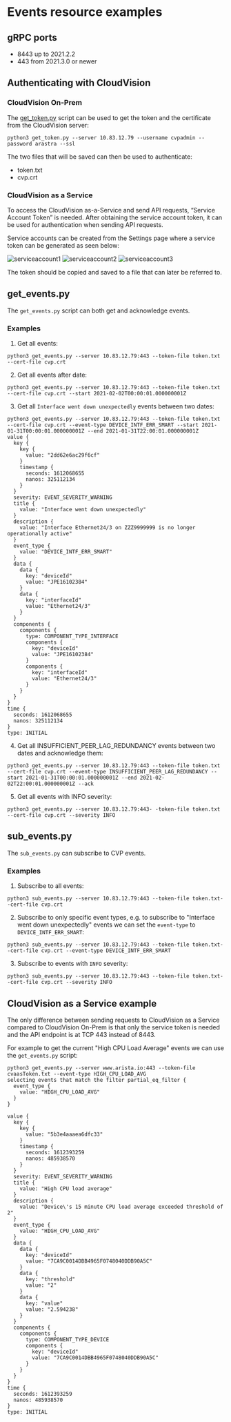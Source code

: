 # Events resource examples

## gRPC ports

- 8443 up to 2021.2.2
- 443 from 2021.3.0 or newer

## Authenticating with CloudVision

### CloudVision On-Prem

The [get_token.py](../../get_token.py) script can be used to get the token and the certificate from
the CloudVision server:

`python3 get_token.py --server 10.83.12.79 --username cvpadmin --password arastra --ssl`

The two files that will be saved can then be used to authenticate:
- token.txt
- cvp.crt

### CloudVision as a Service

To access the CloudVision as-a-Service and send API requests, “Service Account Token” is needed.
After obtaining the service account token, it can be used for authentication when sending API requests.

Service accounts can be created from the Settings page where a service token can be generated as seen below:

![serviceaccount1](../../Connector/media/serviceaccount1.png)
![serviceaccount2](../../Connector/media/serviceaccount2.png)
![serviceaccount3](../../Connector/media/serviceaccount3.png)

The token should be copied and saved to a file that can later be referred to.
## get_events.py

The `get_events.py` script can both get and acknowledge events.

### Examples

1) Get all events:

```
python3 get_events.py --server 10.83.12.79:443 --token-file token.txt --cert-file cvp.crt
```

2) Get all events after date:

```
python3 get_events.py --server 10.83.12.79:443 --token-file token.txt --cert-file cvp.crt --start 2021-02-02T00:00:01.000000001Z
```

3) Get all `Interface went down unexpectedly` events between two dates:

```
python3 get_events.py --server 10.83.12.79:443 --token-file token.txt --cert-file cvp.crt --event-type DEVICE_INTF_ERR_SMART --start 2021-01-31T00:00:01.000000001Z --end 2021-01-31T22:00:01.000000001Z
value {
  key {
    key {
      value: "2dd62e6ac29f6cf"
    }
    timestamp {
      seconds: 1612068655
      nanos: 325112134
    }
  }
  severity: EVENT_SEVERITY_WARNING
  title {
    value: "Interface went down unexpectedly"
  }
  description {
    value: "Interface Ethernet24/3 on ZZZ9999999 is no longer operationally active"
  }
  event_type {
    value: "DEVICE_INTF_ERR_SMART"
  }
  data {
    data {
      key: "deviceId"
      value: "JPE16102384"
    }
    data {
      key: "interfaceId"
      value: "Ethernet24/3"
    }
  }
  components {
    components {
      type: COMPONENT_TYPE_INTERFACE
      components {
        key: "deviceId"
        value: "JPE16102384"
      }
      components {
        key: "interfaceId"
        value: "Ethernet24/3"
      }
    }
  }
}
time {
  seconds: 1612068655
  nanos: 325112134
}
type: INITIAL
```

4) Get all INSUFFICIENT_PEER_LAG_REDUNDANCY events between two dates and acknowledge them:

```
python3 get_events.py --server 10.83.12.79:443 --token-file token.txt --cert-file cvp.crt --event-type INSUFFICIENT_PEER_LAG_REDUNDANCY --start 2021-01-31T00:00:01.000000001Z --end 2021-02-02T22:00:01.000000001Z --ack
```

5) Get all events with INFO severity:

```
python3 get_events.py --server 10.83.12.79:443- -token-file token.txt --cert-file cvp.crt --severity INFO
```

## sub_events.py

The `sub_events.py` can subscribe to CVP events.

### Examples

1) Subscribe to all events:

```
python3 sub_events.py --server 10.83.12.79:443 --token-file token.txt--cert-file cvp.crt
```

2) Subscribe to only specific event types, e.g. to subscribe to "Interface went down unexpectedly" events we can set the `event-type` to `DEVICE_INTF_ERR_SMART`:

```
python3 sub_events.py --server 10.83.12.79:443 --token-file token.txt--cert-file cvp.crt --event-type DEVICE_INTF_ERR_SMART
```

3) Subscribe to events with `INFO` severity:
```
python3 sub_events.py --server 10.83.12.79:443 --token-file token.txt--cert-file cvp.crt --severity INFO
```

## CloudVision as a Service example

The only difference between sending requests to CloudVision as a Service compared to CloudVision On-Prem is that only the service token is needed and the API endpoint is at TCP 443 instead of 8443.

For example to get the current "High CPU Load Average" events we can use the `get_events.py` script:

```
python3 get_events.py --server www.arista.io:443 --token-file cvaasToken.txt --event-type HIGH_CPU_LOAD_AVG
selecting events that match the filter partial_eq_filter {
  event_type {
    value: "HIGH_CPU_LOAD_AVG"
  }
}

value {
  key {
    key {
      value: "5b3e4aaaea6dfc33"
    }
    timestamp {
      seconds: 1612393259
      nanos: 485938570
    }
  }
  severity: EVENT_SEVERITY_WARNING
  title {
    value: "High CPU load average"
  }
  description {
    value: "Device\'s 15 minute CPU load average exceeded threshold of 2"
  }
  event_type {
    value: "HIGH_CPU_LOAD_AVG"
  }
  data {
    data {
      key: "deviceId"
      value: "7CA9C0014DBB4965F0748040DDB90A5C"
    }
    data {
      key: "threshold"
      value: "2"
    }
    data {
      key: "value"
      value: "2.594238"
    }
  }
  components {
    components {
      type: COMPONENT_TYPE_DEVICE
      components {
        key: "deviceId"
        value: "7CA9C0014DBB4965F0748040DDB90A5C"
      }
    }
  }
}
time {
  seconds: 1612393259
  nanos: 485938570
}
type: INITIAL
```